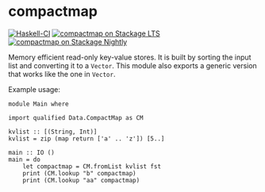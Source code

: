 # compactmap

[![Haskell-CI](https://github.com/bartavelle/compactmap/actions/workflows/haskell-ci.yml/badge.svg)](https://github.com/bartavelle/compactmap/actions/workflows/haskell-ci.yml)
[![compactmap on Stackage LTS](http://stackage.org/package/compactmap/badge/lts)](http://stackage.org/lts/package/compactmap)
[![compactmap on Stackage Nightly](http://stackage.org/package/compactmap/badge/nightly)](http://stackage.org/nightly/package/compactmap)

Memory efficient read-only key-value stores. It is built by sorting the input list and converting it to a `Vector`. This module also exports a generic version that works like the one in `Vector`.

Example usage:

```
module Main where

import qualified Data.CompactMap as CM

kvlist :: [(String, Int)]
kvlist = zip (map return ['a' .. 'z']) [5..]

main :: IO ()
main = do
    let compactmap = CM.fromList kvlist fst
    print (CM.lookup "b" compactmap)
    print (CM.lookup "aa" compactmap)
```
